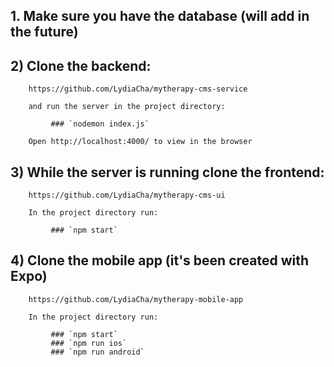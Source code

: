 <h2>1.  Make sure you have the database (will add in the future)</h2>

<h2>2)  Clone the backend:</h2>

        https://github.com/LydiaCha/mytherapy-cms-service

        and run the server in the project directory:

             ### `nodemon index.js`

        Open http://localhost:4000/ to view in the browser

<h2>3)  While the server is running clone the frontend:</h2>

        https://github.com/LydiaCha/mytherapy-cms-ui

        In the project directory run:

             ### `npm start`
             
<h2>4) Clone the mobile app (it's been created with Expo)</h2>

        https://github.com/LydiaCha/mytherapy-mobile-app

        In the project directory run:

             ### `npm start`
             ### `npm run ios`
             ### `npm run android`
